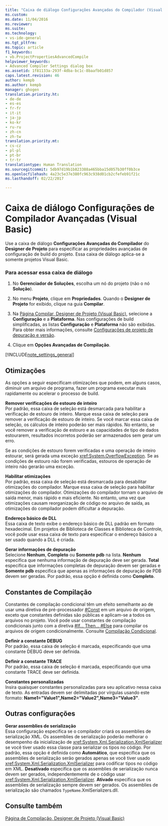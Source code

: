 ```yaml
---
title: "Caixa de diálogo Configurações Avançadas do Compilador (Visual Basic) | Microsoft Docs"
ms.custom: 
ms.date: 11/04/2016
ms.reviewer: 
ms.suite: 
ms.technology:
- vs-ide-general
ms.tgt_pltfrm: 
ms.topic: article
f1_keywords:
- vb.ProjectPropertiesAdvancedCompile
helpviewer_keywords:
- Advanced Compiler Settings dialog box
ms.assetid: 1f81133a-293f-4dba-bc1c-8baafb01d857
caps.latest.revision: 46
author: kempb
ms.author: kempb
manager: ghogen
translation.priority.ht:
- de-de
- es-es
- fr-fr
- it-it
- ja-jp
- ko-kr
- ru-ru
- zh-cn
- zh-tw
translation.priority.mt:
- cs-cz
- pl-pl
- pt-br
- tr-tr
translationtype: Human Translation
ms.sourcegitcommit: 5db97d19b1b823388a465bba15d057b30ff0b3ce
ms.openlocfilehash: 4a23c5e37e380fc963c938d01cb2cfefeb91f21c
ms.lasthandoff: 02/22/2017

---
```

# <a name="advanced-compiler-settings-dialog-box-visual-basic"></a>Caixa de diálogo Configurações de Compilador Avançadas (Visual Basic)
Use a caixa de diálogo **Configurações Avançadas do Compilador** do **Designer de Projeto** para especificar as propriedades avançadas de configuração de build do projeto. Essa caixa de diálogo aplica-se a somente projetos Visual Basic.  
  
### <a name="to-access-this-dialog-box"></a>Para acessar essa caixa de diálogo  
  
1.  No **Gerenciador de Soluções**, escolha um nó do projeto (não o nó **Solução**).  
  
2.  No menu **Projeto**, clique em **Propriedades**. Quando o **Designer de Projeto** for exibido, clique na guia **Compilar**.  
  
3.  Na [Página Compilar, Designer de Projeto (Visual Basic)](../../ide/reference/compile-page-project-designer-visual-basic.md), selecione a **Configuração** e a **Plataforma**. Nas configurações de build simplificadas, as listas **Configuração** e **Plataforma** não são exibidas. Para obter mais informações, consulte [Configurações de projeto de depuração e versão](http://msdn.microsoft.com/en-us/0440b300-0614-4511-901a-105b771b236e).  
  
4.  Clique em **Opções Avançadas de Compilação**.  
  
 [!INCLUDE[note_settings_general](../../data-tools/includes/note_settings_general_md.md)]  
  
## <a name="optimizations"></a>Otimizações  
 As opções a seguir especificam otimizações que podem, em alguns casos, diminuir um arquivo de programa, fazer um programa executar mais rapidamente ou acelerar o processo de build.  
  
 **Remover verificações de estouro de inteiro**  
 Por padrão, essa caixa de seleção está desmarcada para habilitar a verificação de estouro de inteiro. Marque essa caixa de seleção para remover a verificação de estouro de inteiro. Se você marcar essa caixa de seleção, os cálculos de inteiro poderão ser mais rápidos. No entanto, se você remover a verificação de estouro e as capacidades de tipo de dados estourarem, resultados incorretos poderão ser armazenados sem gerar um erro.  
  
 Se as condições de estouro forem verificadas e uma operação de inteiro estourar, será gerada uma exceção <xref:System.OverflowException>. Se as condições de estouro não forem verificadas, estouros de operação de inteiro não gerarão uma exceção.  
  
 **Habilitar otimizações**  
 Por padrão, essa caixa de seleção está desmarcada para desabilitar otimizações do compilador. Marque essa caixa de seleção para habilitar otimizações do compilador. Otimizações do compilador tornam o arquivo de saída menor, mais rápido e mais eficiente. No entanto, uma vez que otimizações causam reorganização de código no arquivo de saída, as otimizações do compilador podem dificultar a depuração.  
  
 **Endereço básico de DLL**  
 Essa caixa de texto exibe o endereço básico de DLL padrão em formato hexadecimal. Em projetos de Biblioteca de Classes e Biblioteca de Controle, você pode usar essa caixa de texto para especificar o endereço básico a ser usado quando a DLL é criada.  
  
 **Gerar informações de depuração**  
 Selecione **Nenhum**, **Completo** ou **Somente pdb** na lista. **Nenhum** especifica que nenhuma informação de depuração deve ser gerada. **Total** especifica que informações completas de depuração devem ser geradas e **Somente pdb** especifica que apenas as informações de depuração de PDB devem ser geradas. Por padrão, essa opção é definida como **Completo**.  
  
## <a name="compilation-constants"></a>Constantes de Compilação  
 Constantes de compilação condicional têm um efeito semelhante ao de usar uma diretiva de pré-processador [#Const](/dotnet/visual-basic/language-reference/directives/const-directive) em um arquivo de origem, exceto que constantes definidas são públicas e aplicam-se a todos os arquivos no projeto. Você pode usar constantes de compilação condicionais junto com a diretiva [#If... Then... #Else](/dotnet/visual-basic/language-reference/directives/if-then-else-directives) para compilar os arquivos de origem condicionalmente. Consulte [Compilação Condicional](/dotnet/visual-basic/programming-guide/program-structure/conditional-compilation).  
  
 **Definir a constante DEBUG**  
 Por padrão, essa caixa de seleção é marcada, especificando que uma constante DEBUG deve ser definida.  
  
 **Definir a constante TRACE**  
 Por padrão, essa caixa de seleção é marcada, especificando que uma constante TRACE deve ser definida.  
  
 **Constantes personalizadas**  
 Insira quaisquer constantes personalizadas para seu aplicativo nessa caixa de texto. As entradas devem ser delimitadas por vírgulas usando este formato: **Name1="Value1",Name2="Value2",Name3="Value3"**.  
  
## <a name="other-settings"></a>Outras configurações  
 **Gerar assemblies de serialização**  
 Essa configuração especifica se o compilador criará os assemblies de serialização XML. Os assemblies de serialização poderão melhorar o desempenho da inicialização de <xref:System.Xml.Serialization.XmlSerializer> se você tiver usado essa classe para serializar os tipos no código. Por padrão, essa opção é definida como **Automático**, que especifica que os assemblies de serialização serão gerados apenas se você tiver usado <xref:System.Xml.Serialization.XmlSerializer> para codificar tipos no código em XML. **Desativado** especifica que os assemblies de serialização nunca devem ser gerados, independentemente de o código usar <xref:System.Xml.Serialization.XmlSerializer>. **Ativado** especifica que os assemblies de serialização sempre devem ser gerados. Os assemblies de serialização são chamados `TypeName`.XmlSerializers.dll.  
  
## <a name="see-also"></a>Consulte também  
 [Página de Compilação, Designer de Projeto (Visual Basic)](../../ide/reference/compile-page-project-designer-visual-basic.md)
